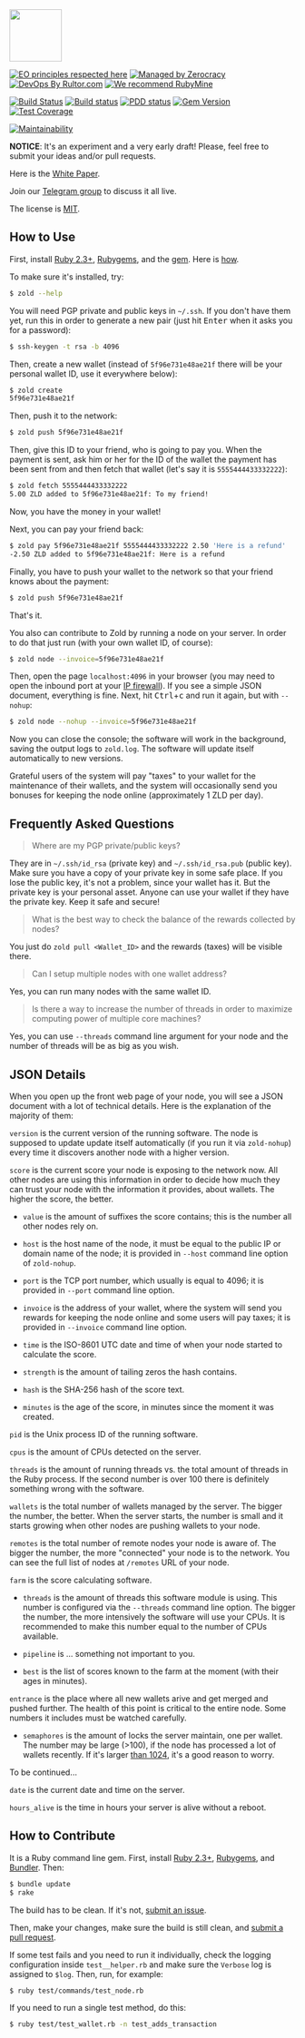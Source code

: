 <img src="http://www.zold.io/logo.svg" width="92px" height="92px"/>

[![EO principles respected here](http://www.elegantobjects.org/badge.svg)](http://www.elegantobjects.org)
[![Managed by Zerocracy](https://www.0crat.com/badge/CAZPZR9FS.svg)](https://www.0crat.com/p/CAZPZR9FS)
[![DevOps By Rultor.com](http://www.rultor.com/b/yegor256/zold)](http://www.rultor.com/p/yegor256/zold)
[![We recommend RubyMine](http://www.elegantobjects.org/rubymine.svg)](https://www.jetbrains.com/ruby/)

[![Build Status](https://travis-ci.org/zold-io/zold.svg)](https://travis-ci.org/zold-io/zold)
[![Build status](https://ci.appveyor.com/api/projects/status/15ola3lb03opv14m?svg=true)](https://ci.appveyor.com/project/yegor256/zold-wcn4o)
[![PDD status](http://www.0pdd.com/svg?name=zold-io/zold)](http://www.0pdd.com/p?name=zold-io/zold)
[![Gem Version](https://badge.fury.io/rb/zold.svg)](http://badge.fury.io/rb/zold)
[![Test Coverage](https://img.shields.io/codecov/c/github/zold-io/zold.svg)](https://codecov.io/github/zold-io/zold?branch=master)

[![Maintainability](https://api.codeclimate.com/v1/badges/7489c1d2bacde40ffc09/maintainability)](https://codeclimate.com/github/zold-io/zold/maintainability)

**NOTICE**: It's an experiment and a very early draft! Please, feel free to
submit your ideas and/or pull requests.

Here is the [White Paper](https://github.com/zold-io/papers/raw/master/wp.pdf).

Join our [Telegram group](https://t.me/zold_io) to discuss it all live.

The license is [MIT](https://github.com/zold-io/zold/blob/master/LICENSE.txt).

## How to Use

First, install [Ruby 2.3+](https://www.ruby-lang.org/en/documentation/installation/),
[Rubygems](https://rubygems.org/pages/download), and
the [gem](https://rubygems.org/gems/zold).
Here is [how](https://github.com/zold-io/zold/blob/master/INSTALL.md).

To make sure it's installed, try:

```bash
$ zold --help
```

You will need PGP private and public keys in `~/.ssh`.
If you don't have them yet, run this in order to generate a new pair
(just hit <kbd>Enter</kbd> when it asks you for a password):

```bash
$ ssh-keygen -t rsa -b 4096
```

Then, create a new wallet (instead of `5f96e731e48ae21f` there will be your
personal wallet ID, use it everywhere below):

```bash
$ zold create
5f96e731e48ae21f
```

Then, push it to the network:

```bash
$ zold push 5f96e731e48ae21f
```

Then, give this ID to your friend, who is going to pay you.
When the payment is sent, ask him or her for the ID of the wallet
the payment has been sent from and then fetch that wallet
(let's say it is `5555444433332222`):

```bash
$ zold fetch 5555444433332222
5.00 ZLD added to 5f96e731e48ae21f: To my friend!
```

Now, you have the money in your wallet!

Next, you can pay your friend back:

```bash
$ zold pay 5f96e731e48ae21f 5555444433332222 2.50 'Here is a refund'
-2.50 ZLD added to 5f96e731e48ae21f: Here is a refund
```

Finally, you have to push your wallet to the network so that your friend
knows about the payment:

```bash
$ zold push 5f96e731e48ae21f
```

That's it.

You also can contribute to Zold by running a node on your server.
In order to do that just run (with your own wallet ID, of course):

```bash
$ zold node --invoice=5f96e731e48ae21f
```

Then, open the page `localhost:4096` in your browser
(you may need to open the inbound port at your
[IP firewall](https://www.howtogeek.com/177621/the-beginners-guide-to-iptables-the-linux-firewall/)).
If you see a simple JSON document, everything is fine.
Next, hit <kbd>Ctrl</kbd>+<kbd>c</kbd> and run it again, but with `--nohup`:

```bash
$ zold node --nohup --invoice=5f96e731e48ae21f
```

Now you can close the console;
the software will work in the background, saving the output logs to `zold.log`.
The software will update itself automatically to new versions.

Grateful users of the system will pay "taxes" to your wallet
for the maintenance of their wallets, and the system will occasionally
send you bonuses for keeping the node online (approximately 1 ZLD per day).

## Frequently Asked Questions

> Where are my PGP private/public keys?

They are in `~/.ssh/id_rsa` (private key) and `~/.ssh/id_rsa.pub` (public key).
Make sure you have a copy of your private key in some safe place.
If you lose the public key, it's not a problem, since your wallet has it.
But the private key is your personal asset.
Anyone can use your wallet if they have the private key.
Keep it safe and secure!

> What is the best way to check the balance of the rewards collected by nodes?

You just do `zold pull <Wallet_ID>` and the rewards (taxes) will be visible there.

> Can I setup multiple nodes with one wallet address?

Yes, you can run many nodes with the same wallet ID.

> Is there a way to increase the number of threads in order to maximize computing power of multiple core machines?

Yes, you can use `--threads` command line argument for your node
and the number of threads will be as big as you wish.

## JSON Details

When you open up the front web page of your node, you will see a JSON document
with a lot of technical details. Here is the explanation of the majority of them:

`version` is the current version of the running software.
The node is supposed to update update itself automatically (if you run it via `zold-nohup`)
every time it discovers another node with a higher version.

`score` is the current score your node is exposing to the network now.
All other nodes are using this information in order to decide how much
they can trust your node with the information it provides, about wallets.
The higher the score, the better.

  * `value` is the amount of suffixes the score contains; this is the
    number all other nodes rely on.

  * `host` is the host name of the node, it must be equal to the public
    IP or domain name of the node; it is provided in `--host` command line
    option of `zold-nohup`.

  * `port` is the TCP port number, which usually is equal to 4096;
    it is provided in `--port` command line option.

  * `invoice` is the address of your wallet, where the system
    will send you rewards for keeping the node online and some
    users will pay taxes; it is provided in `--invoice` command line option.

  * `time` is the ISO-8601 UTC date and time of when your node
    started to calculate the score.

  * `strength` is the amount of tailing zeros the hash contains.

  * `hash` is the SHA-256 hash of the score text.

  * `minutes` is the age of the score, in minutes since the moment
    it was created.

`pid` is the Unix process ID of the running software.

`cpus` is the amount of CPUs detected on the server.

`threads` is the amount of running threads vs. the total amount of
threads in the Ruby process. If the second number is over 100 there
is definitely something wrong with the software.

`wallets` is the total number of wallets managed by the server.
The bigger the number, the better. When the server starts, the number
is small and it starts growing when other nodes are pushing wallets
to your node.

`remotes` is the total number of remote nodes your node is aware of.
The bigger the number, the more "connected" your node is to the
network. You can see the full list of nodes at `/remotes` URL of your node.

`farm` is the score calculating software.

  * `threads` is the amount of threads this software module is using.
    This number is configured via the `--threads` command line option.
    The bigger the number, the more intensively the software will use
    your CPUs. It is recommended to make this number equal to the
    number of CPUs available.

  * `pipeline` is ... something not important to you.

  * `best` is the list of scores known to the farm at the moment (with their ages in minutes).

`entrance` is the place where all new wallets arive and get merged and pushed
further. The health of this point is critical to the entire node. Some
numbers it includes must be watched carefully.

  * `semaphores` is the amount of locks the server maintain, one per wallet.
    The number may be large (>100), if the node has processed a lot of wallets
    recently. If it's larger [than 1024](https://github.com/zold-io/zold/issues/199),
    it's a good reason to worry.

To be continued...

`date` is the current date and time on the server.

`hours_alive` is the time in hours your server is alive without a reboot.

## How to Contribute

It is a Ruby command line gem. First, install
[Ruby 2.3+](https://www.ruby-lang.org/en/documentation/installation/),
[Rubygems](https://rubygems.org/pages/download),
and
[Bundler](https://bundler.io/).
Then:

```bash
$ bundle update
$ rake
```

The build has to be clean. If it's not, [submit an issue](https://github.com/zold-io/zold/issues).

Then, make your changes, make sure the build is still clean,
and [submit a pull request](https://www.yegor256.com/2014/04/15/github-guidelines.html).

If some test fails and you need to run it individually,
check the logging configuration inside `test__helper.rb` and make
sure the `Verbose` log is assigned to `$log`. Then, run, for example:

```bash
$ ruby test/commands/test_node.rb
```

If you need to run a single test method, do this:

```bash
$ ruby test/test_wallet.rb -n test_adds_transaction
```
